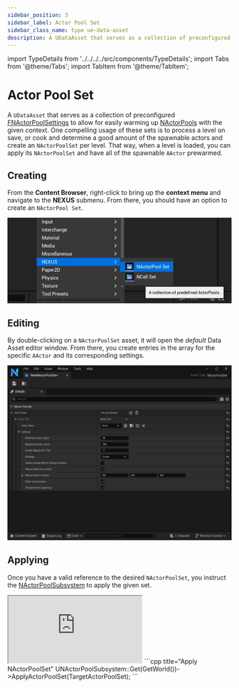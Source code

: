 ```yaml
---
sidebar_position: 3
sidebar_label: Actor Pool Set
sidebar_class_name: type ue-data-asset
description: A UDataAsset that serves as a collection of preconfigured FNActorPoolSettings.
---
```


import TypeDetails from '../../../../src/components/TypeDetails';
import Tabs from '@theme/Tabs';
import TabItem from '@theme/TabItem';

# Actor Pool Set

<TypeDetails icon="/assets/svg/actor-pools/actor-pool-set.svg" iconType="img" base="UDataAsset" type="UNActorPoolSet" typeExtra="" headerFile="NexusActorPools/Public/NActorPoolSet.h" />

A `UDataAsset` that serves as a collection of preconfigured [FNActorPoolSettings](actor-pool-settings.md) to allow for easily warming up [NActorPools](actor-pool.md) with the given context. One compelling usage of these sets is to process a level on save, or cook and determine a good amount of the spawnable actors and create an `NActorPoolSet` per level. That way, when a level is loaded, you can apply its `NActorPoolSet` and have all of the spawnable `AActor` prewarmed.

## Creating

From the **Content Browser**, right-click to bring up the **context menu** and navigate to the **NEXUS** submenu. From there, you should have an option to create an `NActorPool Set`.

![Creating a new UNActorPoolSet](actor-pool-set-create.webp)

## Editing 

By double-clicking on a `NActorPoolSet` asset, it will open the *default* Data Asset editor window. From there, you create entries in the array for the specific `AActor` and its corresponding settings.

![Editing a UNActorPoolSet](actor-pool-set-edit.webp)

## Applying

Once you have a valid reference to the desired `NActorPoolSet`, you instruct the [NActorPoolSubsystem](actor-pool-subsystem.md) to apply the given set.

<Tabs>
  <TabItem value="blueprint" label="Blueprint" default attributes={{className: 'tab-blueprint' }}>
    <iframe src="https://blueprintue.com/render/ftq66hj3/" allowfullscreen="yes" scrolling="no" class="blueprintue" style={{ height : '325px' }}></iframe>
  </TabItem>
  <TabItem value="native" label="C++" attributes={{className: 'tab-native' }}>
```cpp title="Apply NActorPoolSet"
UNActorPoolSubsystem::Get(GetWorld())->ApplyActorPoolSet(TargetActorPoolSet);
```    
  </TabItem>
</Tabs>
